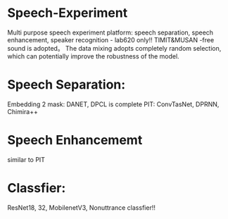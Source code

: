 # Speech-Experiment
Multi purpose speech experiment platform: speech separation, speech enhancement, speaker recognition - lab620 only!!
TIMIT&MUSAN -free sound is adopted。 The data mixing adopts completely random selection, which can potentially improve the robustness of the model.

# Speech Separation:
Embedding 2 mask: DANET, DPCL is complete
PIT: ConvTasNet, DPRNN, Chimira++

# Speech Enhancememt
similar to PIT

# Classfier:
ResNet18, 32, MobilenetV3, Nonuttrance classfier!!

